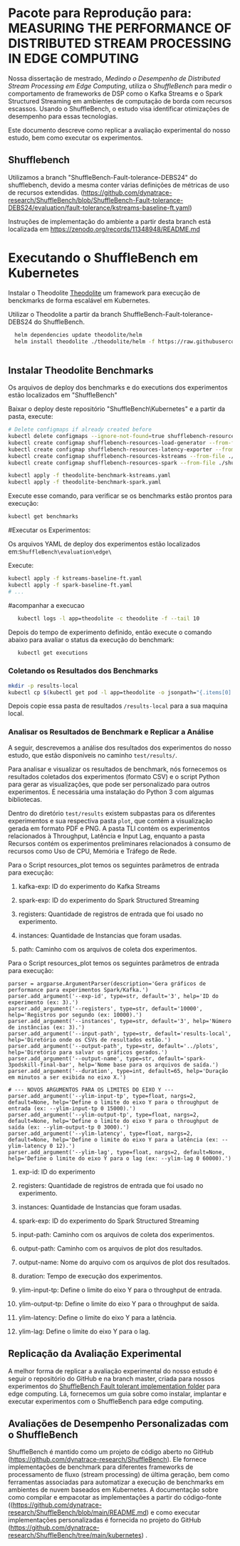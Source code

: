 # Pacote para Reprodução para: MEASURING THE PERFORMANCE OF DISTRIBUTED STREAM PROCESSING IN EDGE COMPUTING

Nossa dissertação de mestrado, *Medindo o Desempenho de Distributed Stream Processing em Edge Computing*, utiliza o *ShuffleBench* para medir o comportamento de frameworks de DSP como o Kafka Streams e o Spark Structured Streaming em ambientes de computação de borda com recursos escassos. Usando o ShuffleBench, o estudo visa identificar otimizações de desempenho para essas tecnologias.

Este documento descreve como replicar a avaliação experimental do nosso estudo, bem como executar os experimentos.

## Shufflebench

Utilizamos a branch "ShuffleBench-Fault-tolerance-DEBS24" do shufflebench, devido a mesma conter várias definições de métricas de uso de recursos extendidas. (https://github.com/dynatrace-research/ShuffleBench/blob/ShuffleBench-Fault-tolerance-DEBS24/evaluation/fault-tolerance/kstreams-baseline-ft.yaml)

Instruções de implementação do ambiente a partir desta branch está localizada em https://zenodo.org/records/11348948/README.md 

# Executando o ShuffleBench em Kubernetes

Instalar o Theodolite [Theodolite](https://www.theodolite.rocks/) um framework para execução de benckmarks de forma escalável em Kubernetes.

Utilizar o Theodolite a partir da branch ShuffleBench-Fault-tolerance-DEBS24 do ShuffleBench.
```sh 
  helm dependencies update theodolite/helm
  helm install theodolite ./theodolite/helm -f https://raw.githubusercontent.com/cau-se/theodolite/main/helm/preconfigs/extended-metrics.yaml -f values.yaml -f values-aws-nodegroups.yaml
   
```
## Instalar Theodolite Benchmarks

Os arquivos de deploy dos benchmarks e do executions dos experimentos estão localizados em "ShuffleBench"

Baixar o deploy deste repositório "ShuffleBench\Kubernetes" e a partir da pasta, execute:
```sh
# Delete configmaps if already created before
kubectl delete configmaps --ignore-not-found=true shufflebench-resources-load-generator shufflebench-resources-latency-exporter shufflebench-resources-kstreams shufflebench-resources-spark 
kubectl create configmap shufflebench-resources-load-generator --from-file ./shuffle-load-generator/
kubectl create configmap shufflebench-resources-latency-exporter --from-file ./shuffle-latency-exporter/
kubectl create configmap shufflebench-resources-kstreams --from-file ./shuffle-kstreams/
kubectl create configmap shufflebench-resources-spark --from-file ./shuffle-sparkStructuredStreaming/

kubectl apply -f theodolite-benchmark-kstreams.yaml
kubectl apply -f theodolite-benchmark-spark.yaml
```
Execute esse comando, para verificar se os benchmarks estão prontos para execução:

```sh 
kubectl get benchmarks
```
#Executar os Experimentos:

Os arquivos YAML de deploy dos experimentos estão localizados em:`ShuffleBench\evaluation\edge\`

Execute:
```sh
kubectl apply -f kstreams-baseline-ft.yaml
kubectl apply -f spark-baseline-ft.yaml
# ...
```

#acompanhar a execucao
   
```sh
   kubectl logs -l app=theodolite -c theodolite -f --tail 10 
```
Depois do tempo de experimento definido, então execute o comando abaixo para avaliar o status da execução do benchmark:

```sh
   kubectl get executions
```
### Coletando os Resultados dos Benchmarks

```sh
mkdir -p results-local
kubectl cp $(kubectl get pod -l app=theodolite -o jsonpath="{.items[0].metadata.name}"):results results-local -c results-access
```
Depois copie essa pasta de resultados `/results-local` para a sua maquina local.

### Analisar os Resultados de Benchmark e Replicar a Análise

A seguir, descrevemos a análise dos resultados dos experimentos do nosso estudo, que estão disponíveis no caminho `test/results/`.

Para analisar e visualizar os resultados de benchmark, nós fornecemos os resultados coletados dos experimentos (formato CSV) e o script Python para gerar as visualizações, que pode ser personalizado para outros experimentos. É necessária uma instalação do Python 3 com algumas bibliotecas.

Dentro do diretório `test/results` existem subpastas para os diferentes experimentos e sua respectiva pasta `plot`, que contém a visualização gerada em formato PDF e PNG. A pasta TLI contém os experimentos relacionados à Throughput, Latência e Input Lag, enquanto a pasta Recursos contém os experimentos preliminares relacionados à consumo de recursos como Uso de CPU, Memória e Tráfego de Rede.

Para o Script resources_plot temos os seguintes parâmetros de entrada para execução:

1. kafka-exp: ID do experimento do Kafka Streams

2. spark-exp: ID do experimento do Spark Structured Streaming

3. registers: Quantidade de registros de entrada que foi usado no experimento.

4. instances: Quantidade de Instancias que foram usadas.

5. path: Caminho com os arquivos de coleta dos experimentos.


Para o Script resources_plot temos os seguintes parâmetros de entrada para execução:

    parser = argparse.ArgumentParser(description='Gera gráficos de performance para experimentos Spark/Kafka.')
    parser.add_argument('--exp-id', type=str, default='3', help='ID do experimento (ex: 3).')
    parser.add_argument('--registers', type=str, default='10000', help='Registros por segundo (ex: 10000).')
    parser.add_argument('--instances', type=str, default='3', help='Número de instâncias (ex: 3).')
    parser.add_argument('--input-path', type=str, default='results-local', help='Diretório onde os CSVs de resultados estão.')
    parser.add_argument('--output-path', type=str, default='../plots', help='Diretório para salvar os gráficos gerados.')
    parser.add_argument('--output-name', type=str, default='spark-3podskill-final-bar', help='Nome base para os arquivos de saída.')
    parser.add_argument('--duration', type=int, default=65, help='Duração em minutos a ser exibida no eixo X.')
    
    # --- NOVOS ARGUMENTOS PARA OS LIMITES DO EIXO Y ---
    parser.add_argument('--ylim-input-tp', type=float, nargs=2, default=None, help='Define o limite do eixo Y para o throughput de entrada (ex: --ylim-input-tp 0 15000).')
    parser.add_argument('--ylim-output-tp', type=float, nargs=2, default=None, help='Define o limite do eixo Y para o throughput de saída (ex: --ylim-output-tp 0 3000).')
    parser.add_argument('--ylim-latency', type=float, nargs=2, default=None, help='Define o limite do eixo Y para a latência (ex: --ylim-latency 0 12).')
    parser.add_argument('--ylim-lag', type=float, nargs=2, default=None, help='Define o limite do eixo Y para o lag (ex: --ylim-lag 0 60000).')

1. exp-id: ID do experimento

2. registers: Quantidade de registros de entrada que foi usado no experimento.

4. instances: Quantidade de Instancias que foram usadas.

3. spark-exp: ID do experimento do Spark Structured Streaming

4. input-path: Caminho com os arquivos de coleta dos experimentos.

5. output-path: Caminho com os arquivos de plot dos resultados.

6. output-name: Nome do arquivo com os arquivos de plot dos resultados.

7. duration: Tempo de execução dos experimentos.

8. ylim-input-tp: Define o limite do eixo Y para o throughput de entrada.

9. ylim-output-tp: Define o limite do eixo Y para o throughput de saída.

10. ylim-latency: Define o limite do eixo Y para a latência.

11. ylim-lag: Define o limite do eixo Y para o lag.


## Replicação da Avaliação Experimental

A melhor forma de replicar a avaliação experimental do nosso estudo é seguir o repositório do GitHub e na branch master, criada para nossos experimentos do  [ShuffleBench Fault tolerant implementation folder](ShuffleBench) para edge computing. Lá, fornecemos um guia sobre como instalar, implantar e executar experimentos com o ShuffleBench para edge computing.



## Avaliações de Desempenho Personalizadas com o ShuffleBench


ShuffleBench é mantido como um projeto de código aberto no GitHub (https://github.com/dynatrace-research/ShuffleBench). Ele fornece implementações de benchmark para diferentes frameworks de processamento de fluxo (stream processing) de última geração, bem como ferramentas associadas para automatizar a execução de benchmarks em ambientes de nuvem baseados em Kubernetes. A documentação sobre como compilar e empacotar as implementações a partir do código-fonte ((https://github.com/dynatrace-research/ShuffleBench/blob/main/README.md) e como executar implementações personalizadas é fornecida no projeto do GitHub (https://github.com/dynatrace-research/ShuffleBench/tree/main/kubernetes) .




